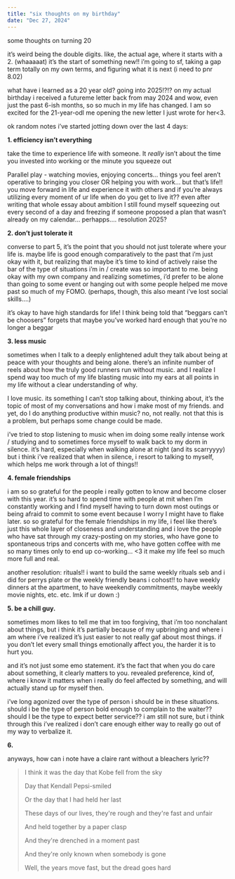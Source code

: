 ```yaml
---
title: "six thoughts on my birthday"
date: "Dec 27, 2024"
---
```


some thoughts on turning 20 

it’s weird being the double digits. like, the actual age, where it starts with a 2. (whaaaaat) it’s the start of something new!! i’m going to sf, taking a gap term totally on my own terms, and figuring what it is next  (i need to pnr 8.02)

what have i learned as a 20 year old? going into 2025!?!? on my actual birthday i received a futureme letter back from may 2024 and wow, even just the past 6-ish months, so so much in my life has changed. I am so excited for the 21-year-odl me opening the new letter I just wrote for her<3. 

ok random notes i’ve started jotting down over the last 4 days: 

**1. efficiency isn’t everything**

take the time to experience life with someone. It *really* isn’t about the time you invested into working or the minute you squeeze out 

Parallel play - watching movies, enjoying concerts… things you feel aren’t operative to bringing you closer OR helping you with work… but that’s life!! you move forward in life and experience it with others and if you’re always utilizing every moment of ur life when do you get to live it?? even after writing that whole essay about ambition I still found myself squeezing out every second of a day and freezing if someone proposed a plan that wasn’t already on my calendar… perhapps…. resolution 2025? 

**2. don’t just tolerate it**

converse to part 5, it’s the point that you should not just tolerate where your life is. maybe life is good enough comparatively to the past that i’m just okay with it, but realizing that maybe it’s time to kind of actively raise the bar of the type of situations i’m in / create was so important to me. being okay with my own company and realizing sometimes, i’d prefer to be alone than going to some event or hanging out with some people helped me move past so much of my FOMO. (perhaps, though, this also meant i’ve lost social skills….) 

it’s okay to have high standards for life! I think being told that “beggars can’t be choosers” forgets that maybe you’ve worked hard enough that you’re no longer a beggar

**3. less music**

sometimes when I talk to a deeply enlightened adult they talk about being at peace with your thoughts and being alone. there’s an infinite number of reels about how the truly good runners run without music. and I realize I spend way too much of my life blasting music into my ears at all points in my life without a clear understanding of why.

I love music. its something I can’t stop talking about, thinking about, it’s the topic of most of my conversations and how i make most of my friends. and yet, do I do anything productive within music? no, not really. not that this is a problem, but perhaps some change could be made. 

i’ve tried to stop listening to music when im doing some really intense work / studying and to sometimes force myself to walk back to my dorm in silence. it’s hard, especially when walking alone at night (and its scarryyyy) but i think i’ve realized that when in silence, i resort to talking to myself, which helps me work through a lot of things!! 

**4. female friendships**

i am so so grateful for the people i really gotten to know and become closer with this year. it’s so hard to spend time with people at mit when I’m constantly working and I find myself having to turn down most outings or being afraid to commit to some event because I worry I might have to flake later. so so grateful for the female friendships in my life, i feel like there’s just this whole layer of closeness and understanding and i love the people who have sat through my crazy-posting on my stories, who have gone to spontaneous trips and concerts with me, who have gotten coffee with me so many times only to end up co-working… <3 it make my life feel so much more full and real. 

another resolution: rituals!! i want to build the same weekly rituals seb and i did for perrys plate or the weekly friendly beans i cohost!! to have weekly dinners at the apartment, to have weekendly commitments, maybe weekly movie nights, etc. etc. lmk if ur down :)

**5. be a chill guy.**

sometimes mom likes to tell me that im too forgiving, that i’m too nonchalant about things, but i think it’s partially because of my upbringing and where i am where i’ve realized it’s just easier to not really gaf about most things. if you don’t let every small things emotionally affect you, the harder it is to hurt you. 

and it’s not just some emo statement. it’s the fact that when you do care about something, it clearly matters to you. revealed preference, kind of, where i know it matters when i really do feel affected by something, and will actually stand up for myself then.  

i’ve long agonized over the type of person i should be in these situations. should i be the type of person bold enough to complain to the waiter?? should I be the type to expect better service?? i am still not sure, but i think through this i’ve realized i don’t care enough either way to really go out of my way to verbalize it. 

**6.**

anyways, how can i note have a claire rant without a bleachers lyric?? 

> I think it was the day that Kobe fell from the sky
> 
> Day that Kendall Pepsi-smiled
> 
> Or the day that I had held her last
> 
> These days of our lives, they're rough and they're fast and unfair
> 
> And held together by a paper clasp
> 
> And they're drenched in a moment past
> 
> And they're only known when somebody is gone
> 
> Well, the years move fast, but the dread goes hard
>